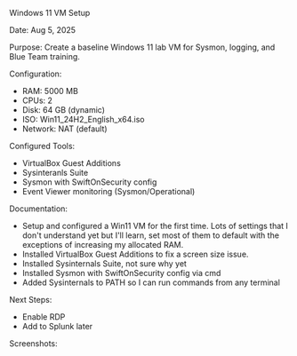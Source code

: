 Windows 11 VM Setup

Date: Aug 5, 2025

Purpose: Create a baseline Windows 11 lab VM for Sysmon, logging, and Blue Team training.

Configuration:
- RAM: 5000 MB
- CPUs: 2
- Disk: 64 GB (dynamic)
- ISO: Win11_24H2_English_x64.iso
- Network: NAT (default)

Configured Tools:
- VirtualBox Guest Additions
- Sysinteranls Suite
- Sysmon with SwiftOnSecurity config
- Event Viewer monitoring (Sysmon/Operational)
  
Documentation:
- Setup and configured a Win11 VM for the first time. Lots of settings that I don't understand yet but I'll learn, set most of them to default with the exceptions of increasing my allocated RAM.
- Installed VirtualBox Guest Additions to fix a screen size issue.
- Installed Sysinternals Suite, not sure why yet
- Installed Sysmon with SwiftOnSecurity config via cmd
- Added Sysinternals to PATH so I can run commands from any terminal
  
Next Steps:
- Enable RDP
- Add to Splunk later

Screenshots:

